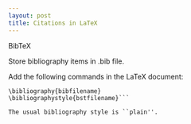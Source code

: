 ```yaml
---
layout: post
title: Citations in LaTeX
---
```


BibTeX

Store bibliography items in .bib file.

Add the following commands in the LaTeX document:
```
\bibliography{bibfilename}
\bibliographystyle{bstfilename}```

The usual bibliography style is ``plain''.
